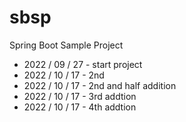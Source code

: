 # sbsp
Spring Boot Sample Project
- 2022 / 09 / 27 - start project
- 2022 / 10 / 17 - 2nd 
- 2022 / 10 / 17 - 2nd and half addition
- 2022 / 10 / 17 - 3rd addtion 
- 2022 / 10 / 17 - 4th addtion 

